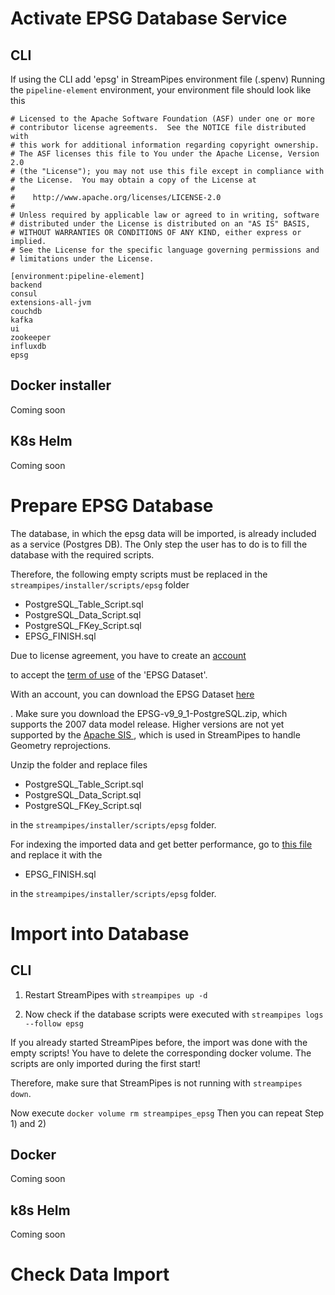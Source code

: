 <!--
  ~ Licensed to the Apache Software Foundation (ASF) under one or more
  ~ contributor license agreements.  See the NOTICE file distributed with
  ~ this work for additional information regarding copyright ownership.
  ~ The ASF licenses this file to You under the Apache License, Version 2.0
  ~ (the "License"); you may not use this file except in compliance with
  ~ the License.  You may obtain a copy of the License at
  ~
  ~    http://www.apache.org/licenses/LICENSE-2.0
  ~
  ~ Unless required by applicable law or agreed to in writing, software
  ~ distributed under the License is distributed on an "AS IS" BASIS,
  ~ WITHOUT WARRANTIES OR CONDITIONS OF ANY KIND, either express or implied.
  ~ See the License for the specific language governing permissions and
  ~ limitations under the License.
  ~
  -->

# Activate EPSG Database Service

## CLI
If using the CLI add 'epsg' in StreamPipes environment file (.spenv)
Running the `pipeline-element` environment, your environment file should look like this

```
# Licensed to the Apache Software Foundation (ASF) under one or more
# contributor license agreements.  See the NOTICE file distributed with
# this work for additional information regarding copyright ownership.
# The ASF licenses this file to You under the Apache License, Version 2.0
# (the "License"); you may not use this file except in compliance with
# the License.  You may obtain a copy of the License at
#
#    http://www.apache.org/licenses/LICENSE-2.0
#
# Unless required by applicable law or agreed to in writing, software
# distributed under the License is distributed on an "AS IS" BASIS,
# WITHOUT WARRANTIES OR CONDITIONS OF ANY KIND, either express or implied.
# See the License for the specific language governing permissions and
# limitations under the License.

[environment:pipeline-element]
backend
consul
extensions-all-jvm
couchdb
kafka
ui
zookeeper
influxdb
epsg

```


## Docker installer

Coming soon


## K8s Helm

Coming soon



# Prepare EPSG Database

The database, in which the epsg data will be imported, is already included as a service (Postgres DB). The Only step the user has to do is to fill the database with the required scripts.

Therefore, the following empty scripts must be replaced in the `streampipes/installer/scripts/epsg` folder

* PostgreSQL_Table_Script.sql
* PostgreSQL_Data_Script.sql
* PostgreSQL_FKey_Script.sql
* EPSG_FINISH.sql

Due to license agreement, you have to create an <a href="https://epsg.org/user/register/" target="_blank">account</a>


to accept the <a href="https://epsg.org/terms-of-use.html" target="_blank">term of use</a> of the 'EPSG Dataset'.

With an account, you can download the EPSG Dataset <a href="https://epsg.org/archives.html" target="_blank">here</a>

.
Make sure you download the EPSG-v9_9_1-PostgreSQL.zip, which supports the 2007 data model release. Higher versions are not 
yet supported by the <a href="https://sis.apache.org/" target="_blank">Apache SIS </a>, which is used in StreamPipes to handle Geometry reprojections.

Unzip the folder and replace files
* PostgreSQL_Table_Script.sql
* PostgreSQL_Data_Script.sql
* PostgreSQL_FKey_Script.sql

in the `streampipes/installer/scripts/epsg` folder.

For indexing the imported data and get better performance, go to 
<a href="https://github.com/apache/sis/blob/master/core/sis-referencing/src/main/resources/org/apache/sis/referencing/factory/sql/EPSG_Finish.sql" target="_blank">this file</a>
and replace it with the
* EPSG_FINISH.sql

in the `streampipes/installer/scripts/epsg` folder.

# Import into Database

## CLI

1) Restart StreamPipes with `streampipes up -d`

2) Now check if the database scripts were executed with
   `streampipes logs --follow epsg`

If you already started StreamPipes before, the import was done with the empty scripts! You have to delete the corresponding docker volume. The scripts are only imported during the first start!

Therefore, make sure that StreamPipes is not running with `streampipes down`.

Now execute  `docker volume rm streampipes_epsg`
Then you can repeat Step 1) and 2)


## Docker

Coming soon


## k8s Helm

Coming soon


# Check Data Import











